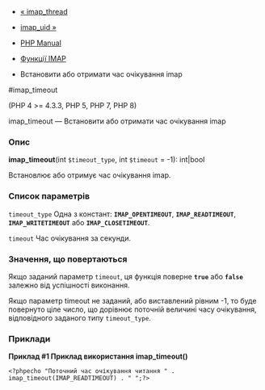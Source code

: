- [« imap_thread](function.imap-thread.md)
- [imap_uid »](function.imap-uid.md)

- [PHP Manual](index.md)
- [Функції IMAP](ref.imap.md)
- Встановити або отримати час очікування imap

#imap_timeout

(PHP 4 \>= 4.3.3, PHP 5, PHP 7, PHP 8)

imap_timeout — Встановити або отримати час очікування imap

### Опис

**imap_timeout**(int `$timeout_type`, int `$timeout` = -1): int\|bool

Встановлює або отримує час очікування imap.

### Список параметрів

`timeout_type`
Одна з констант: **`IMAP_OPENTIMEOUT`**, **`IMAP_READTIMEOUT`**,
**`IMAP_WRITETIMEOUT`** або **`IMAP_CLOSETIMEOUT`**.

`timeout`
Час очікування за секунди.

### Значення, що повертаються

Якщо заданий параметр `timeout`, ця функція поверне **`true`** або
**`false`** залежно від успішності виконання.

Якщо параметр timeout не заданий, або виставлений рівним -1, то буде
повернуто ціле число, що дорівнює поточній величині часу очікування,
відповідного заданого типу `timeout_type`.

### Приклади

**Приклад #1 Приклад використання **imap_timeout()****

`<?phpecho "Поточний час очікування читання " . imap_timeout(IMAP_READTIMEOUT) . "
";?> `
